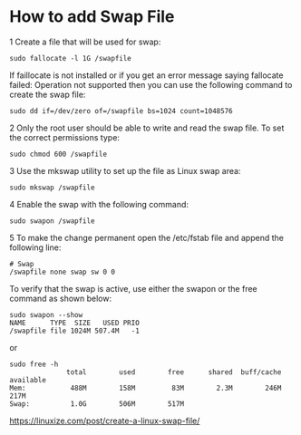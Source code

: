 # How to add Swap File

1 Create a file that will be used for swap:
```
sudo fallocate -l 1G /swapfile
```

If faillocate is not installed or if you get an error message saying fallocate failed: Operation not supported then you can use the following command to create the swap file:
```
sudo dd if=/dev/zero of=/swapfile bs=1024 count=1048576
```

2 Only the root user should be able to write and read the swap file. To set the correct permissions type:
```
sudo chmod 600 /swapfile
```

3 Use the mkswap utility to set up the file as Linux swap area:
```
sudo mkswap /swapfile
```

4 Enable the swap with the following command:
```
sudo swapon /swapfile
```

5 To make the change permanent open the /etc/fstab file and append the following line:
```
# Swap
/swapfile none swap sw 0 0
```

To verify that the swap is active, use either the swapon or the free command as shown below:
```
sudo swapon --show
NAME      TYPE  SIZE   USED PRIO
/swapfile file 1024M 507.4M   -1
```
or
```
sudo free -h
              total        used        free      shared  buff/cache   available
Mem:           488M        158M         83M        2.3M        246M        217M
Swap:          1.0G        506M        517M
```

https://linuxize.com/post/create-a-linux-swap-file/

